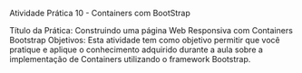 Atividade Prática 10 - Containers com BootStrap

​Título da Prática: Construindo uma página Web Responsiva com Containers Bootstrap
​Objetivos: Esta atividade tem como objetivo permitir que você pratique e aplique o conhecimento adquirido durante a aula sobre a implementação de Containers utilizando o framework Bootstrap.
